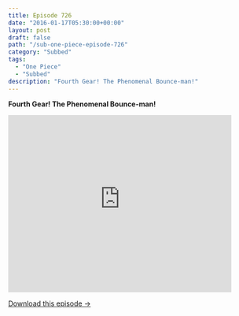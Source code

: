 ```yaml
---
title: Episode 726
date: "2016-01-17T05:30:00+00:00"
layout: post
draft: false
path: "/sub-one-piece-episode-726"
category: "Subbed"
tags:
  - "One Piece"
  - "Subbed"
description: "Fourth Gear! The Phenomenal Bounce-man!"
---
```


**Fourth Gear! The Phenomenal Bounce-man!**

<iframe width="640" height="360" src="https://www.rapidvideo.com/e/G6FRPGM0WY" frameborder="0" marginwidth=0 marginheight=0 scrolling=no allowfullscreen style="max-width:90%;"></iframe>

<a href="http://ouo.io/qs/eCodkFEQ?s=https://www.rapidvideo.com/d/G6FRPGM0WY" class="styled_a">Download this episode →</a>

